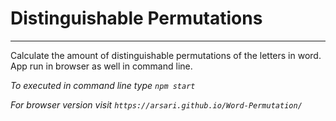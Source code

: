 # Distinguishable Permutations

---
Calculate the amount of distinguishable permutations of the letters in word. App run in browser as well in command line.

_To executed in command line type `npm start`_

_For browser version visit `https://arsari.github.io/Word-Permutation/`_
